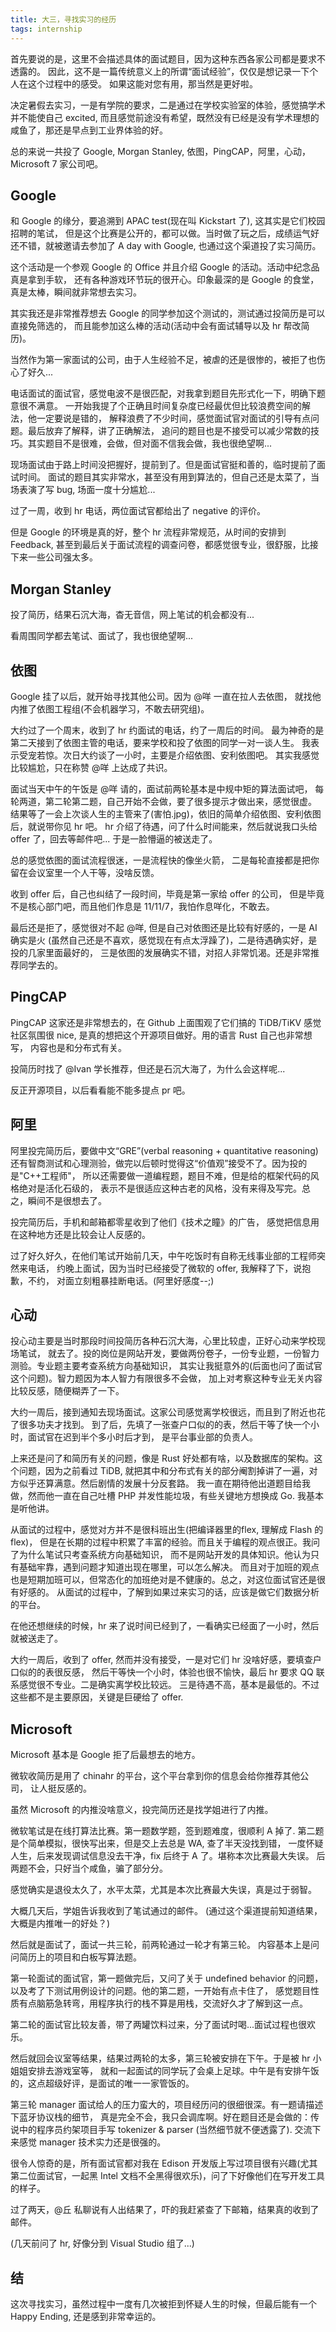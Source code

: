 ```yaml
---
title: 大三，寻找实习的经历
tags: internship
---
```


首先要说的是，这里不会描述具体的面试题目，因为这种东西各家公司都是要求不透露的。
因此，这不是一篇传统意义上的所谓“面试经验”，仅仅是想记录一下个人在这个过程中的感受。
如果这能对您有用，那当然是更好啦。

决定暑假去实习，一是有学院的要求，二是通过在学校实验室的体验，感觉搞学术并不能使自己
excited, 而且感觉前途没有希望，既然没有已经是没有学术理想的咸鱼了，那还是早点到工业界体验的好。

总的来说一共投了 Google, Morgan Stanley, 依图，PingCAP，阿里，心动，Microsoft
7 家公司吧。

<!--more-->

## Google

和 Google 的缘分，要追溯到 APAC test(现在叫 Kickstart 了), 这其实是它们校园招聘的笔试，
但是这个比赛是公开的，都可以做。当时做了玩之后，成绩运气好还不错，就被邀请去参加了 A day with
Google, 也通过这个渠道投了实习简历。

这个活动是一个参观 Google 的 Office 并且介绍 Google 的活动。活动中纪念品真是拿到手软，
还有各种游戏环节玩的很开心。印象最深的是 Google 的食堂，真是太棒，瞬间就非常想去实习。

其实我还是非常推荐想去 Google 的同学参加这个测试的，测试通过投简历是可以直接免筛选的，
而且能参加这么棒的活动(活动中会有面试辅导以及 hr 帮改简历)。

当然作为第一家面试的公司，由于人生经验不足，被虐的还是很惨的，被拒了也伤心了好久...

电话面试的面试官，感觉电波不是很匹配，对我拿到题目先形式化一下，明确下题意很不满意。
一开始我提了个正确且时间复杂度已经最优但比较浪费空间的解法，他一定要说是错的，
解释浪费了不少时间，感觉面试官对面试的引导有点问题。最后放弃了解释，讲了正确解法，
追问的题目也是不接受可以减少常数的技巧。其实题目不是很难，会做，但对面不信我会做，我也很绝望啊...

现场面试由于路上时间没把握好，提前到了。但是面试官挺和善的，临时提前了面试时间。
面试的题目其实非常水，甚至没有用到算法的，但自己还是太菜了，当场表演了写 bug,
场面一度十分尴尬...

过了一周，收到 hr 电话，两位面试官都给出了 negative 的评价。

但是 Google 的环境是真的好，整个 hr 流程非常规范，从时间的安排到 Feedback,
甚至到最后关于面试流程的调查问卷，都感觉很专业，很舒服，比接下来一些公司强太多。

## Morgan Stanley

投了简历，结果石沉大海，杳无音信，网上笔试的机会都没有...

看周围同学都去笔试、面试了，我也很绝望啊...

## 依图

Google 挂了以后，就开始寻找其他公司。因为 @咩 一直在拉人去依图，
就找他内推了依图工程组(不会机器学习，不敢去研究组)。

大约过了一个周末，收到了 hr 约面试的电话，约了一周后的时间。
最为神奇的是第二天接到了依图主管的电话，要来学校和投了依图的同学一对一谈人生。
我表示受宠若惊。次日大约谈了一小时，主要是介绍依图、安利依图吧。
其实我感觉比较尴尬，只在称赞 @咩 上达成了共识。

面试当天中午的午饭是 @咩 请的，面试前两轮基本是中规中矩的算法面试吧，
每轮两道，第二轮第二题，自己开始不会做，要了很多提示才做出来，感觉很虚。
结果等了一会上次谈人生的主管来了(害怕.jpg)，依旧的简单介绍依图、安利依图后，就说带你见 hr 吧。
hr 介绍了待遇，问了什么时间能来，然后就说我口头给 offer 了，回去等邮件吧...
于是一脸懵逼的被送走了。

总的感觉依图的面试流程很迷，一是流程快的像坐火箭，
二是每轮直接都是把你留在会议室里一个人干等，没啥反馈。

收到 offer 后，自己也纠结了一段时间，毕竟是第一家给 offer 的公司，
但是毕竟不是核心部门吧，而且他们作息是 11/11/7，我怕作息咩化，不敢去。

最后还是拒了，感觉很对不起 @咩, 但是自己对依图还是比较有好感的，一是 AI 确实是火
(虽然自己还是不喜欢，感觉现在有点太浮躁了)，二是待遇确实好，是投的几家里面最好的，
三是依图的发展确实不错，对招人非常饥渴。还是非常推荐同学去的。

## PingCAP

PingCAP 这家还是非常想去的，在 Github 上面围观了它们搞的 TiDB/TiKV
感觉社区氛围很 nice, 是真的想把这个开源项目做好。用的语言 Rust 自己也非常想写，
内容也是和分布式有关。

投简历时找了 @Ivan 学长推荐，但还是石沉大海了，为什么会这样呢...

反正开源项目，以后看看能不能多提点 pr 吧。

## 阿里

阿里投完简历后，要做中文“GRE”(verbal reasoning + quantitative reasoning)
还有智商测试和心理测验，做完以后顿时觉得这“价值观”接受不了。因为投的是"C++工程师"，
所以还需要做一道编程题，题目不难，但是给的框架代码的风格绝对是活化石级的，
表示不是很适应这种古老的风格，没有来得及写完。总之，瞬间不是很想去了。

投完简历后，手机和邮箱都零星收到了他们《技术之瞳》的广告，
感觉把信息用在这种地方还是比较会让人反感的。

过了好久好久，在他们笔试开始前几天，中午吃饭时有自称无线事业部的工程师突然来电话，
约晚上面试，因为当时已经接受了微软的 offer, 我解释了下，说抱歉，不约，
对面立刻粗暴挂断电话。(阿里好感度--;)

## 心动

投心动主要是当时那段时间投简历各种石沉大海，心里比较虚，正好心动来学校现场笔试，
就去了。投的岗位是网站开发，要做两份卷子，一份专业题，一份智力测验。专业题主要考查系统方向基础知识，
其实让我挺意外的(后面也问了面试官这个问题)。智力题因为本人智力有限很多不会做，
加上对考察这种专业无关内容比较反感，随便糊弄了一下。

大约一周后，接到通知去现场面试。这家公司感觉离学校很远，而且到了附近也花了很多功夫才找到。
到了后，先填了一张查户口似的的表，然后干等了快一个小时，面试官在迟到半个多小时后才到，
是平台事业部的负责人。

上来还是问了和简历有关的问题，像是 Rust 好处都有啥，以及数据库的架构。这个问题，因为之前看过
TiDB, 就把其中和分布式有关的部分阉割掉讲了一遍，对方似乎还算满意。然后剧情的发展十分反套路。
我一直在期待他出道题目给我做，然而他一直在自己吐槽 PHP 并发性能垃圾，有些关键地方想换成 Go.
我基本是听他讲。

从面试的过程中，感觉对方并不是很科班出生(把编译器里的flex, 理解成 Flash 的 flex)，
但是在长期的过程中积累了丰富的经验。而且关于编程的观点很正。我问了为什么笔试只考查系统方向基础知识，
而不是网站开发的具体知识。他认为只有基础牢靠，遇到问题才知道出现在哪里，可以怎么解决。
而且对于加班的观点也是短期加班可以，但常态化的加班绝对是不健康的。总之，对这位面试官还是很有好感的。
从面试的过程中，了解到如果过来实习的话，应该是做它们数据分析的平台。

在他还想继续的时候，hr 来了说时间已经到了，一看确实已经面了一小时，然后就被送走了。

大约一周后，收到了 offer, 然而并没有接受，一是对它们 hr 没啥好感，要填查户口似的的表很反感，
然后干等快一个小时，体验也很不愉快，最后 hr 要求 QQ 联系感觉很不专业。二是确实离学校比较远。
三是待遇不高，基本是最低的。不过这些都不是主要原因，关键是巨硬给了 offer.

## Microsoft

Microsoft 基本是 Google 拒了后最想去的地方。

微软收简历是用了 chinahr 的平台，这个平台拿到你的信息会给你推荐其他公司，
让人挺反感的。

虽然 Microsoft 的内推没啥意义，投完简历还是找学姐进行了内推。

微软笔试是在线打算法比赛。第一题数学题，签到题难度，很顺利 A 掉了.
第二题是个简单模拟，很快写出来，但是交上去总是 WA, 查了半天没找到错，
一度怀疑人生，后来发现调试信息没去干净，fix 后终于 A 了。堪称本次比赛最大失误。
后两题不会，只好当个咸鱼，骗了部分分。

感觉确实是退役太久了，水平太菜，尤其是本次比赛最大失误，真是过于弱智。

大概几天后，学姐告诉我收到了笔试通过的邮件。
(通过这个渠道提前知道结果，大概是内推唯一的好处？)

然后就是面试了，面试一共三轮，前两轮通过一轮才有第三轮。
内容基本上是问问简历上的项目和白板写算法题。

第一轮面试的面试官，第一题做完后，又问了关于 undefined behavior
的问题，以及考了下测试用例设计的问题。他的第二题，一开始有点卡住了，
感觉题目性质有点脑筋急转弯，用程序执行的栈不算是用栈，交流好久才了解到这一点。

第二轮的面试官比较友善，带了两罐饮料过来，分了面试时喝...面试过程也很欢乐。

然后就回会议室等结果，结果过两轮的太多，第三轮被安排在下午。于是被 hr 小姐姐安排去游戏室等，
就和一起面试的同学玩了会桌上足球。中午是有安排午饭的，这点超级好评，是面试的唯一一家管饭的。

第三轮 manager 面试给人的压力蛮大的，项目经历问的很细很深。有一题请描述下蓝牙协议栈的细节，
真是完全不会，我只会调库啊。好在题目还是会做的：传说中的程序员约架项目手写 tokenizer & parser
(当然细节就不便透露了). 交流下来感觉 manager 技术实力还是很强的。

很令人惊奇的是，所有面试官都对我在 Edison 开发版上写过项目很有兴趣(尤其第二位面试官，一起黑 Intel
文档不全黑得很欢乐)，问了下好像他们在写开发工具的样子。

过了两天，@丘 私聊说有人出结果了，吓的我赶紧查了下邮箱，结果真的收到了邮件。

(几天前问了 hr, 好像分到 Visual Studio 组了...)

## 结

这次寻找实习，虽然过程中一度有几次被拒到怀疑人生的时候，但最后能有一个 Happy
Ending, 还是感到非常幸运的。





